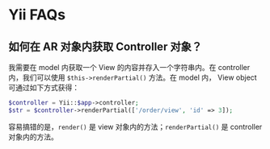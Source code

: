 # Yii FAQs

## 如何在 AR 对象内获取 Controller 对象？

我需要在 model 内获取一个 View 的内容并存入一个字符串内。在 controller 内，我们可以使用 `$this->renderPartial()` 方法。在 model 内， View object 可通过如下方式获得：

```php
$controller = Yii::$app->controller;
$str = $controller->renderPartial(['/order/view', 'id' => 3]);
```

容易搞错的是，`render()` 是 view 对象内的方法；`renderPartial()` 是 controller 对象内的方法。
